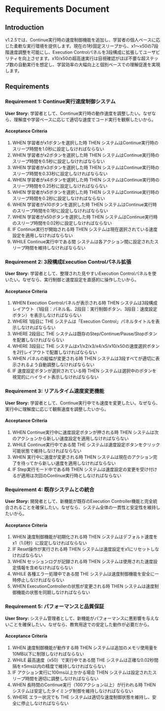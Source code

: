 # Requirements Document

## Introduction

v1.2.5では、Continue実行時の速度制御機能を追加し、学習者の個人ペースに応じた柔軟な実行環境を提供します。現在の1秒固定スリープから、x1〜x50の7段階速度調整を可能にし、Execution Controlパネルを3段構成に拡張してユーザビリティを向上させます。x10/x50の超高速実行は目視確認がほぼ不要な超ステップ数の自動実行を想定し、学習効率の大幅向上と個別ペースでの理解促進を実現します。

## Requirements

### Requirement 1: Continue実行速度制御システム
**User Story:** 学習者として、Continue実行時の動作速度を調整したい。なぜなら、理解度や学習ペースに応じて適切な速度でコード実行を観察したいから。

#### Acceptance Criteria

1. WHEN 学習者がx1ボタンを選択した時 THEN システムはContinue実行時のスリープ時間を1.0秒に設定しなければならない
2. WHEN 学習者がx2ボタンを選択した時 THEN システムはContinue実行時のスリープ時間を0.5秒に設定しなければならない
3. WHEN 学習者がx3ボタンを選択した時 THEN システムはContinue実行時のスリープ時間を0.33秒に設定しなければならない
4. WHEN 学習者がx4ボタンを選択した時 THEN システムはContinue実行時のスリープ時間を0.25秒に設定しなければならない
5. WHEN 学習者がx5ボタンを選択した時 THEN システムはContinue実行時のスリープ時間を0.2秒に設定しなければならない
6. WHEN 学習者がx10ボタンを選択した時 THEN システムはContinue実行時のスリープ時間を0.1秒に設定しなければならない
7. WHEN 学習者がx50ボタンを選択した時 THEN システムはContinue実行時のスリープ時間を0.02秒に設定しなければならない
8. IF Continue実行が開始される時 THEN システムは現在選択されている速度設定を適用しなければならない
9. WHILE Continue実行中である間 システムは各アクション間に設定されたスリープ時間を維持しなければならない

### Requirement 2: 3段構成Execution Controlパネル拡張
**User Story:** 学習者として、整理された見やすいExecution Controlパネルを使いたい。なぜなら、実行制御と速度設定を直感的に操作したいから。

#### Acceptance Criteria

1. WHEN Execution Controlパネルが表示される時 THEN システムは3段構成レイアウト（1段目：パネル名、2段目：実行制御ボタン、3段目：速度設定ボタン）を表示しなければならない
2. WHERE 1段目に THE システムは「Execution Control」パネルタイトルを表示しなければならない
3. WHERE 2段目に THE システムは既存のStep/Continue/Pause/Stopボタンを配置しなければならない
4. WHERE 3段目に THE システムはx1/x2/x3/x4/x5/x10/x50の速度選択ボタンを2行レイアウトで配置しなければならない
5. WHEN パネルの縦幅が変更される時 THEN システムは3段すべてが適切に表示されるよう自動調整しなければならない
6. IF 速度設定ボタンが選択されている時 THEN システムは選択中のボタンを視覚的にハイライト表示しなければならない

### Requirement 3: リアルタイム速度変更機能
**User Story:** 学習者として、Continue実行中でも速度を変更したい。なぜなら、実行中に理解度に応じて観察速度を調整したいから。

#### Acceptance Criteria

1. WHEN Continue実行中に速度設定ボタンが押される時 THEN システムは次のアクションから新しい速度設定を適用しなければならない
2. WHILE Continue実行中である間 THE システムは速度設定ボタンをクリック可能状態で維持しなければならない
3. WHEN 実行中に速度が変更される時 THEN システムは現在のアクション完了を待ってから新しい速度を適用しなければならない
4. IF Step実行モード中である時 THEN システムは速度設定の変更を受け付けるが適用は次回のContinue実行時としなければならない

### Requirement 4: 既存システムとの統合
**User Story:** 開発者として、新機能が既存のExecution Controller機能と完全統合されることを確保したい。なぜなら、システム全体の一貫性と安定性を維持したいから。

#### Acceptance Criteria

1. WHEN 速度制御機能が初期化される時 THEN システムはデフォルト速度をx1（1.0秒）に設定しなければならない
2. IF Reset操作が実行される時 THEN システムは速度設定をx1にリセットしなければならない
3. WHEN セッションログが記録される時 THEN システムは使用された速度設定情報を含めなければならない
4. WHILE 各種エラー処理中である間 THE システムは速度制御機能を安全に一時停止しなければならない
5. WHEN ExecutionControllerの状態が変更される時 THEN システムは速度制御機能の状態を同期しなければならない

### Requirement 5: パフォーマンスと品質保証
**User Story:** システム管理者として、新機能がパフォーマンスに悪影響を与えないことを確保したい。なぜなら、教育用途での安定した動作が必要だから。

#### Acceptance Criteria

1. WHEN 速度制御機能が動作する時 THEN システムは追加のメモリ使用量を10MB以下に制限しなければならない
2. WHILE 最高速度（x50）で実行中である間 THE システムは正確な0.02秒間隔を±5ms以内の精度で維持しなければならない
3. IF アクション実行に100ms以上かかる場合 THEN システムは設定されたスリープ時間を適切に調整しなければならない
4. WHEN 長時間のContinue実行（100アクション以上）が行われる時 THEN システムは安定したタイミング制御を維持しなければならない
5. WHERE エラー状況でも THE システムは適切な速度制御状態を維持し、安全に停止しなければならない